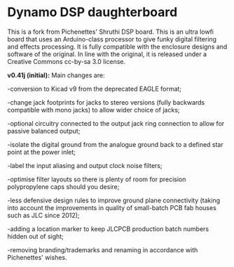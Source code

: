 # Dynamo DSP daughterboard

This is a fork from Pichenettes' Shruthi DSP board. This is an ultra lowfi board that uses an Arduino-class processor to give funky digital filtering and effects processing. It is fully compatible with the enclosure designs and software of the original. In line with the original, it is released under a Creative Commons cc-by-sa 3.0 license. 


<b>v0.41j (initial):</b> Main changes are: 

-conversion to Kicad v9 from the deprecated EAGLE format;

-change jack footprints for jacks to stereo versions (fully backwards compatible with mono jacks) to allow wider choice of jacks;

-optional circuitry connected to the output jack ring connection to allow for passive balanced output; 

-isolate the digital ground from the analogue ground back to a defined star point at the power inlet; 

-label the input aliasing and output clock noise filters; 

-optimise filter layouts so there is plenty of room for precision polypropylene caps should you desire;

-less defensive design rules to improve ground plane connectivity (taking into account the improvements in quality of small-batch PCB fab houses such as JLC since 2012);

-adding a location marker to keep JLCPCB production batch numbers hidden out of sight;

-removing branding/trademarks and renaming in accordance with Pichenettes' wishes.
